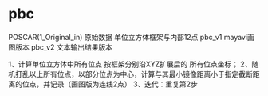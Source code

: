 # pbc
POSCAR(1_Original_in)   原始数据    单位立方体框架与内部12点
pbc_v1  mayavi画图版本
pbc_v2  文本输出结果版本

1、计算单位立方体中所有位点 按框架分别沿XYZ扩展后的 所有位点坐标；
2、随机打乱以上所有位点，以部分位点为中心，计算与其最小镜像距离小于指定截断距离的位点，并记录（画图版为连线2点）
3、迭代：重复第2步
